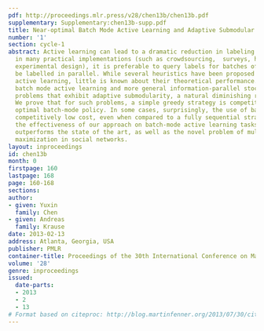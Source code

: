 ```yaml
---
pdf: http://proceedings.mlr.press/v28/chen13b/chen13b.pdf
supplementary: Supplementary:chen13b-supp.pdf
title: Near-optimal Batch Mode Active Learning and Adaptive Submodular Optimization
number: '1'
section: cycle-1
abstract: Active learning can lead to a dramatic reduction in labeling effort. However,
  in many practical implementations (such as crowdsourcing,  surveys, high-throughput
  experimental design), it is preferable to query labels for batches of examples to
  be labelled in parallel. While several heuristics have been proposed for batch-mode
  active learning, little is known about their theoretical performance.    We consider
  batch mode active learning and more general information-parallel stochastic optimization
  problems that exhibit adaptive submodularity, a natural diminishing returns condition.
  We prove that for such problems, a simple greedy strategy is competitive with the
  optimal batch-mode policy. In some cases, surprisingly, the use of batches incurs
  competitively low cost, even when compared to a fully sequential strategy. We demonstrate
  the effectiveness of our approach on batch-mode active learning tasks, where it
  outperforms the state of the art, as well as the novel problem of multi-stage influence
  maximization in social networks.
layout: inproceedings
id: chen13b
month: 0
firstpage: 160
lastpage: 168
page: 160-168
sections: 
author:
- given: Yuxin
  family: Chen
- given: Andreas
  family: Krause
date: 2013-02-13
address: Atlanta, Georgia, USA
publisher: PMLR
container-title: Proceedings of the 30th International Conference on Machine Learning
volume: '28'
genre: inproceedings
issued:
  date-parts:
  - 2013
  - 2
  - 13
# Format based on citeproc: http://blog.martinfenner.org/2013/07/30/citeproc-yaml-for-bibliographies/
---
```

